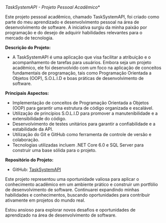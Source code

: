 *TaskSystemAPI - Projeto Pessoal Acadêmico**

Este projeto pessoal acadêmico, chamado TaskSystemAPI, foi criado como parte do meu aprendizado e desenvolvimento pessoal na área de desenvolvimento de software. A iniciativa surgiu da minha paixão por programação e do desejo de adquirir habilidades relevantes para o mercado de tecnologia.

**Descrição do Projeto:**

- A TaskSystemAPI é uma aplicação que visa facilitar a atribuição e o acompanhamento de tarefas para usuários. Embora seja um projeto acadêmico, ele foi desenvolvido com um foco na aplicação de conceitos fundamentais de programação, tais como Programação Orientada a Objetos (OOP), S.O.L.I.D e boas práticas de desenvolvimento de software.

**Principais Aspectos:**

- Implementação de conceitos de Programação Orientada a Objetos (OOP) para garantir uma estrutura de código organizada e escalável.
- Utilização de princípios S.O.L.I.D para promover a manutenibilidade e a extensibilidade do código.
- Desenvolvimento de testes unitários para garantir a confiabilidade e a estabilidade da API.
- Utilização do Git e GitHub como ferramenta de controle de versão e colaboração.
- Tecnologias utilizadas incluem .NET Core 6.0 e SQL Server para construir uma base sólida para o projeto.

**Repositório do Projeto:**

- GitHub: [TaskSystemAPI](https://github.com/EudesGomes017/TaskSystemAPI)

Este projeto representou uma oportunidade valiosa para aplicar o conhecimento acadêmico em um ambiente prático e construir um portfólio de desenvolvimento de software. Continuarei expandindo minhas habilidades e conhecimentos, buscando oportunidades para contribuir ativamente em projetos do mundo real.

Estou ansioso para explorar novos desafios e oportunidades de aprendizado na área de desenvolvimento de software.
